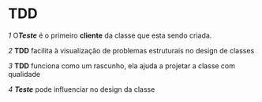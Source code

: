 # TDD

*1* O<em><b>Teste</b></em> é o primeiro <b>cliente</b> da classe que esta sendo criada.

*2* <b>TDD</b> facilita à visualização de problemas estruturais no design de
classes

*3* <b>TDD</b> funciona como um rascunho, ela ajuda a projetar a classe
com qualidade 

*4* <em><b>Teste</b></em> pode influenciar no design da classe
